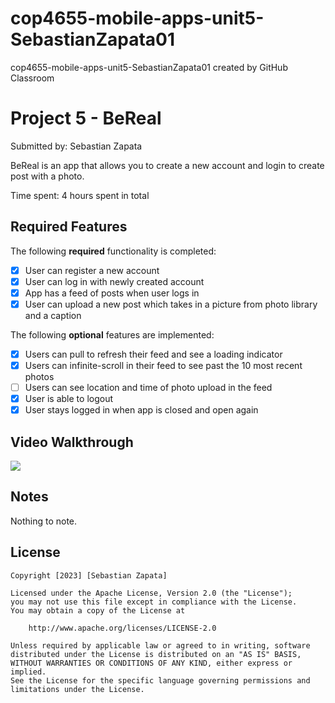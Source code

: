 # cop4655-mobile-apps-unit5-SebastianZapata01
cop4655-mobile-apps-unit5-SebastianZapata01 created by GitHub Classroom
# Project 5 - BeReal

Submitted by: Sebastian Zapata

BeReal is an app that allows you to create a new account and login to create post with a photo.

Time spent: 4 hours spent in total

## Required Features

The following **required** functionality is completed:

- [x] User can register a new account
- [x] User can log in with newly created account
- [x] App has a feed of posts when user logs in
- [x] User can upload a new post which takes in a picture from photo library and a caption	
 
The following **optional** features are implemented:

- [x] Users can pull to refresh their feed and see a loading indicator
- [x] Users can infinite-scroll in their feed to see past the 10 most recent photos
- [ ] Users can see location and time of photo upload in the feed	
- [x] User is able to logout
- [x] User stays logged in when app is closed and open again	

## Video Walkthrough

<div>
    <a href="https://www.loom.com/share/9cd58cc7fc374146bf32c0be670a188c">
    </a>
    <a href="https://www.loom.com/share/9cd58cc7fc374146bf32c0be670a188c">
      <img style="max-width:300px;" src="https://cdn.loom.com/sessions/thumbnails/9cd58cc7fc374146bf32c0be670a188c-with-play.gif">
    </a>
  </div>

## Notes

Nothing to note.

## License

    Copyright [2023] [Sebastian Zapata]

    Licensed under the Apache License, Version 2.0 (the "License");
    you may not use this file except in compliance with the License.
    You may obtain a copy of the License at

        http://www.apache.org/licenses/LICENSE-2.0

    Unless required by applicable law or agreed to in writing, software
    distributed under the License is distributed on an "AS IS" BASIS,
    WITHOUT WARRANTIES OR CONDITIONS OF ANY KIND, either express or implied.
    See the License for the specific language governing permissions and
    limitations under the License.
